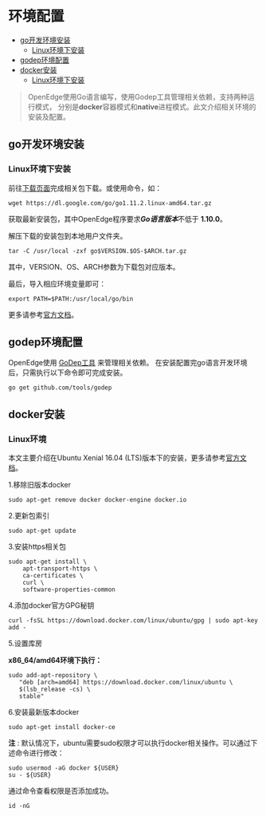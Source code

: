 # 环境配置

- [go开发环境安装](#go开发环境安装)
  - [Linux环境下安装](#Linux环境下安装)
- [godep环境配置](#godep环境配置)
- [docker安装](#docker安装)
  - [Linux环境下安装](#Linux环境下安装)

> OpenEdge使用Go语言编写，使用Godep工具管理相关依赖，支持两种运行模式， 分别是**docker**容器模式和**native**进程模式。此文介绍相关环境的安装及配置。

## go开发环境安装

### Linux环境下安装

前往[下载页面](https://golang.org/dl/)完成相关包下载。或使用命令，如：

```shell
wget https://dl.google.com/go/go1.11.2.linux-amd64.tar.gz
```
获取最新安装包，其中OpenEdge程序要求***Go语言版本***不低于 **1.10.0**。

解压下载的安装包到本地用户文件夹。

```shell
tar -C /usr/local -zxf go$VERSION.$OS-$ARCH.tar.gz
```

其中，VERSION、OS、ARCH参数为下载包对应版本。

最后，导入相应环境变量即可：

```shell
export PATH=$PATH:/usr/local/go/bin
```

更多请参考[官方文档](https://golang.org/doc/install)。

## godep环境配置

OpenEdge使用 [GoDep工具](https://github.com/tools/godep#godep---archived) 来管理相关依赖。
在安装配置完go语言开发环境后，只需执行以下命令即可完成安装。

```shell
go get github.com/tools/godep
```

## docker安装

### Linux环境

本文主要介绍在Ubuntu Xenial 16.04 (LTS)版本下的安装，更多请参考[官方文档](https://docs.docker.com/install/)。

1.移除旧版本docker

```shell
sudo apt-get remove docker docker-engine docker.io
```

2.更新包索引

```shell
sudo apt-get update
```

3.安装https相关包

```shell
sudo apt-get install \
    apt-transport-https \
    ca-certificates \
    curl \
    software-properties-common
```

4.添加docker官方GPG秘钥

```shell
curl -fsSL https://download.docker.com/linux/ubuntu/gpg | sudo apt-key add -
```

5.设置库房

**x86_64/amd64环境下执行：**

```shell
sudo add-apt-repository \
   "deb [arch=amd64] https://download.docker.com/linux/ubuntu \
   $(lsb_release -cs) \
   stable"
```

6.安装最新版本docker

```shell
sudo apt-get install docker-ce
```

**注** : 默认情况下，ubuntu需要sudo权限才可以执行docker相关操作。可以通过下述命令进行修改：

```shell
sudo usermod -aG docker ${USER}
su - ${USER}
```

通过命令查看权限是否添加成功。

```shell
id -nG
```
